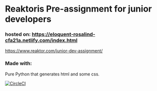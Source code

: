 # Reaktoris Pre-assignment for junior developers

### hosted on: <https://eloquent-rosalind-cfa21a.netlify.com/index.html>

<https://www.reaktor.com/junior-dev-assignment/>

### Made with:
Pure Python that generates html and some css.


[![CircleCI](https://circleci.com/gh/Anssikka/Reaktor-Junior-Pre-assignment.svg?style=svg)](https://circleci.com/gh/Anssikka/Reaktor-Junior-Pre-assignment)
